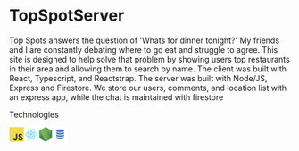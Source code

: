 # TopSpotServer

Top Spots answers the question of 'Whats for dinner tonight?' My friends and I are constantly debating where to go eat and struggle to agree. This site is designed to help solve that
problem by showing users top restaurants in their area and allowing them to search by name. The client was built with React, Typescript, and Reactstrap. The server
was built with Node/JS, Express and Firestore. We store our users, comments, and location list with an express app, while the chat is maintained with firestore


Technologies

<img align="left" alt="JavaScript" width="26px" src="https://raw.githubusercontent.com/github/explore/80688e429a7d4ef2fca1e82350fe8e3517d3494d/topics/javascript/javascript.png" />
<img align="left" alt="React" width="26px" src="https://raw.githubusercontent.com/github/explore/80688e429a7d4ef2fca1e82350fe8e3517d3494d/topics/react/react.png" />
<img align="left" alt="Node.js" width="26px" src="https://raw.githubusercontent.com/github/explore/80688e429a7d4ef2fca1e82350fe8e3517d3494d/topics/nodejs/nodejs.png" />
<img align="left" alt="SQL" width="26px" src="https://raw.githubusercontent.com/github/explore/80688e429a7d4ef2fca1e82350fe8e3517d3494d/topics/sql/sql.png" />


